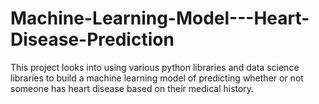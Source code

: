 # Machine-Learning-Model---Heart-Disease-Prediction
This project looks into using various python libraries and data science libraries to build a machine learning model of predicting whether or not someone has heart disease based on their medical history.
